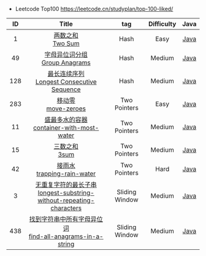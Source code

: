 - Leetcode Top100 https://leetcode.cn/studyplan/top-100-liked/
  
| ID  |                                                                                                                         Title                                                                                                                          |      tag       | Difficulty |                                  Java                                  |
|:---:|:------------------------------------------------------------------------------------------------------------------------------------------------------------------------------------------------------------------------------------------------------:|:--------------:|:----------:|:----------------------------------------------------------------------:|
|  1  |                                                              [两数之和](https://leetcode.cn/problems/two-sum/description/)<br/>[Two Sum](https://leetcode.com/problems/two-sum/description/)                                                               |      Hash      |    Easy    |                    [Java](./Java/00001-two-sum.md)                     |
| 49  |                                                  [字母异位词分组](https://leetcode.cn/problems/group-anagrams/description/)<br/>[Group Anagrams](https://leetcode.com/problems/group-anagrams/description/)                                                   |      Hash      |   Medium   |                 [Java](./Java/00049-group-anagrams.md)                 |
| 128 |                              [最长连续序列](https://leetcode.cn/problems/longest-consecutive-sequence/description/)<br/>[Longest Consecutive Sequence](https://leetcode.com/problems/longest-consecutive-sequence/description/)                              |      Hash      |   Medium   |          [Java](./Java/00128-Longest-Consecutive-Sequence.md)          |
| 283 |                                                         [移动零](https://leetcode.cn/problems/move-zeroes/description/)<br/>[move-zeroes](https://leetcode.com/problems/move-zeroes/description/)                                                         |  Two Pointers  |    Easy    |                  [Java](./Java/00283-Move-Zeroes.md)                   |
| 11  |                                  [盛最多水的容器](https://leetcode.cn/problems/container-with-most-water/description/)<br/>[container-with-most-water](https://leetcode.com/problems/container-with-most-water/description/)                                  |  Two Pointers  |   Medium   |           [Java](./Java/00011-container-with-most-water.md)            |
| 15  |                                                                    [三数之和](https://leetcode.cn/problems/3sum/description)<br/>[3sum](https://leetcode.com/problems/3sum/description)                                                                    |  Two Pointers  |   Medium   |                      [Java](./Java/00015-3sum.md)                      |
| 42  |                                             [接雨水](https://leetcode.cn/problems/trapping-rain-water/description/)<br/>[trapping-rain-water](https://leetcode.com/problems/trapping-rain-water/description/)                                             |  Two Pointers  |    Hard    |              [Java](./Java/00042-trapping-rain-water.md)               |
|  3  | [无重复字符的最长子串](https://leetcode.cn/problems/longest-substring-without-repeating-characters/description/)<br/>[longest-substring-without-repeating-characters](https://leetcode.com/problems/longest-substring-without-repeating-characters/description/) | Sliding Window |   Medium   | [Java](./Java/00003-longest-substring-without-repeating-characters.md) |
| 438 |                         [找到字符串中所有字母异位词](https://leetcode.cn/problems/find-all-anagrams-in-a-string/description/)<br/>[find-all-anagrams-in-a-string](https://leetcode.com/problems/find-all-anagrams-in-a-string/description/)                         | Sliding Window |   Medium   |         [Java](./Java/00438-find-all-anagrams-in-a-string.md)          |
